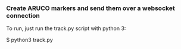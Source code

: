 ### Create ARUCO markers and send them over a websocket connection

To run, just run the track.py script with python 3:

$ python3 track.py